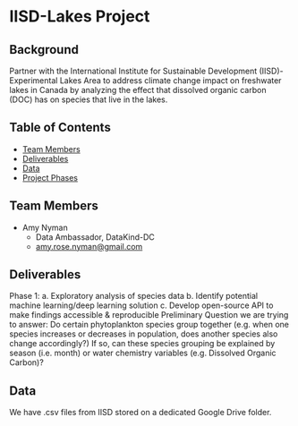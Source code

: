 # IISD-Lakes Project

## Background
Partner with the International Institute for Sustainable Development (IISD)-Experimental Lakes Area to address climate change impact on freshwater lakes in Canada by analyzing the effect that dissolved organic carbon (DOC) has on species that live in the lakes.


## Table of Contents
- [Team Members](#team-members)
- [Deliverables](#deliverables)
- [Data](#data)
- [Project Phases](#phases)

## Team Members
- Amy Nyman
  - Data Ambassador, DataKind-DC
  - amy.rose.nyman@gmail.com
 
## Deliverables
Phase 1:
a. Exploratory analysis of species data
b. Identify potential machine learning/deep learning solution
c. Develop open-source API to make findings accessible & reproducible
Preliminary Question we are trying to answer:
Do certain phytoplankton species group together (e.g. when one species increases or decreases in population, does another species also change accordingly?) 
If so, can these species grouping be explained by season (i.e. month) or water chemistry variables (e.g. Dissolved Organic Carbon)?


## Data
We have .csv files from IISD stored on a dedicated Google Drive folder.
